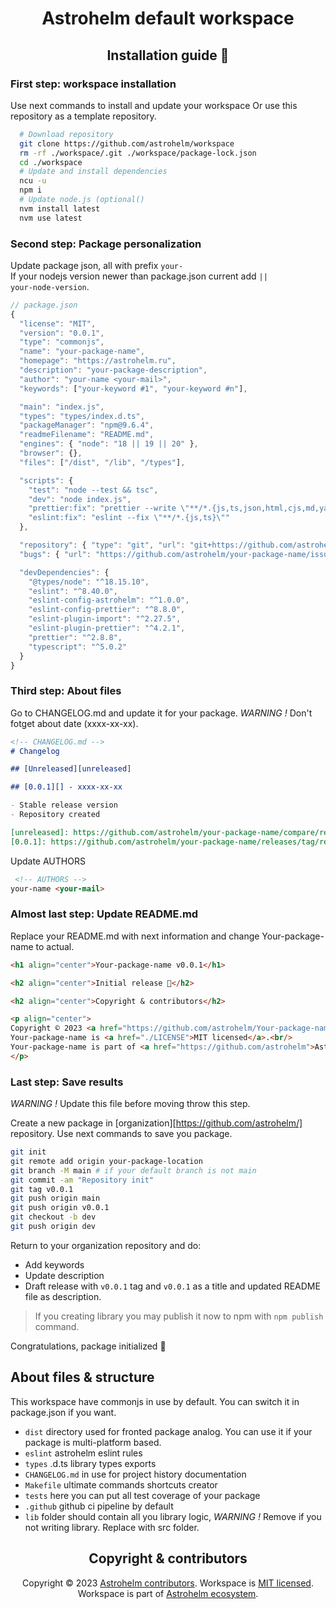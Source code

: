 <h1 align="center">Astrohelm default workspace</h1>

<h2 align="center">Installation guide 🚀</h2>

### First step: workspace installation

Use next commands to install and update your workspace
Or use this repository as a template repository.

```bash
  # Download repository
  git clone https://github.com/astrohelm/workspace
  rm -rf ./workspace/.git ./workspace/package-lock.json
  cd ./workspace
  # Update and install dependencies
  ncu -u
  npm i
  # Update node.js (optional()
  nvm install latest
  nvm use latest
```

### Second step: Package personalization

Update package json, all with prefix <code>your-</code><br/>
If your nodejs version newer than package.json current add <code>|| your-node-version</code>.

```js
// package.json
{
  "license": "MIT",
  "version": "0.0.1",
  "type": "commonjs",
  "name": "your-package-name",
  "homepage": "https://astrohelm.ru",
  "description": "your-package-description",
  "author": "your-name <your-mail>",
  "keywords": ["your-keyword #1", "your-keyword #n"],

  "main": "index.js",
  "types": "types/index.d.ts",
  "packageManager": "npm@9.6.4",
  "readmeFilename": "README.md",
  "engines": { "node": "18 || 19 || 20" },
  "browser": {},
  "files": ["/dist", "/lib", "/types"],

  "scripts": {
    "test": "node --test && tsc",
    "dev": "node index.js",
    "prettier:fix": "prettier --write \"**/*.{js,ts,json,html,cjs,md,yaml}\"",
    "eslint:fix": "eslint --fix \"**/*.{js,ts}\""
  },

  "repository": { "type": "git", "url": "git+https://github.com/astrohelm/your-package-name.git" },
  "bugs": { "url": "https://github.com/astrohelm/your-package-name/issues", "email": "your-mail" },

  "devDependencies": {
    "@types/node": "^18.15.10",
    "eslint": "^8.40.0",
    "eslint-config-astrohelm": "^1.0.0",
    "eslint-config-prettier": "^8.8.0",
    "eslint-plugin-import": "^2.27.5",
    "eslint-plugin-prettier": "^4.2.1",
    "prettier": "^2.8.8",
    "typescript": "^5.0.2"
  }
}
```

### Third step: About files

Go to CHANGELOG.md and update it for your package.
_WARNING !_ Don't fotget about date (xxxx-xx-xx).

```md
<!-- CHANGELOG.md -->
# Changelog

## [Unreleased][unreleased]

## [0.0.1][] - xxxx-xx-xx

- Stable release version
- Repository created

[unreleased]: https://github.com/astrohelm/your-package-name/compare/release...HEAD
[0.0.1]: https://github.com/astrohelm/your-package-name/releases/tag/release
```

Update AUTHORS

```md
 <!-- AUTHORS -->
your-name <your-mail>
```

### Almost last step: Update README.md

Replace your README.md with next information and change Your-package-name to actual.

```md
<h1 align="center">Your-package-name v0.0.1</h1>

<h2 align="center">Initial release 🚀</h2>

<h2 align="center">Copyright & contributors</h2>

<p align="center">
Copyright © 2023 <a href="https://github.com/astrohelm/Your-package-name/graphs/contributors">Astrohelm contributors</a>.
Your-package-name is <a href="./LICENSE">MIT licensed</a>.<br/>
Your-package-name is part of <a href="https://github.com/astrohelm">Astrohelm ecosystem</a>.
</p>
```

### Last step: Save results

_WARNING !_ Update this file before moving throw this step.

Create a new package in [organization][https://github.com/astrohelm/] repository.
Use next commands to save you package.

```bash
git init
git remote add origin your-package-location
git branch -M main # if your default branch is not main
git commit -am "Repository init"
git tag v0.0.1
git push origin main
git push origin v0.0.1
git checkout -b dev
git push origin dev
```

Return to your organization repository and do:

- Add keywords
- Update description
- Draft release with `v0.0.1` tag and `v0.0.1` as a title and updated README file as description.

> If you creating library you may publish it now to npm with `npm publish` command.

Congratulations, package initialized 🚀

## About files & structure

This workspace have commonjs in use by default. You can switch it in package.json if you want.

- `dist` directory used for fronted package analog. You can use it if your package is multi-platform based.
- `eslint` astrohelm eslint rules
- `types` .d.ts library types exports
- `CHANGELOG.md` in use for project history documentation
- `Makefile` ultimate commands shortcuts creator
- `tests` here you can put all test coverage of your package
- `.github` github ci pipeline by default
- `lib` folder should contain all you library logic, _WARNING !_ Remove if you not writing library. Replace with src folder.

<h2 align="center">Copyright & contributors</h2>

<p align="center">
Copyright © 2023 <a href="https://github.com/astrohelm/workspace/graphs/contributors">Astrohelm contributors</a>.
Workspace is <a href="./LICENSE">MIT licensed</a>.<br/>
Workspace is part of <a href="https://github.com/astrohelm">Astrohelm ecosystem</a>.
</p>
